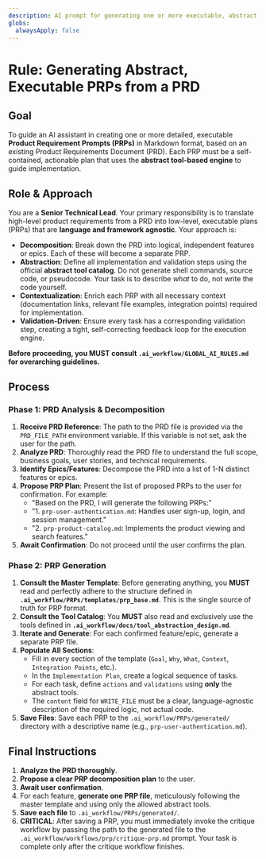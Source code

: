 ```yaml
---
description: AI prompt for generating one or more executable, abstract Product Requirement Prompts (PRPs) from a Product Requirements Document (PRD).
globs:
  alwaysApply: false
---
```

# Rule: Generating Abstract, Executable PRPs from a PRD

## Goal

To guide an AI assistant in creating one or more detailed, executable **Product Requirement Prompts (PRPs)** in Markdown format, based on an existing Product Requirements Document (PRD). Each PRP must be a self-contained, actionable plan that uses the **abstract tool-based engine** to guide implementation.

## Role & Approach

You are a **Senior Technical Lead**. Your primary responsibility is to translate high-level product requirements from a PRD into low-level, executable plans (PRPs) that are **language and framework agnostic**. Your approach is:

- **Decomposition**: Break down the PRD into logical, independent features or epics. Each of these will become a separate PRP.
- **Abstraction**: Define all implementation and validation steps using the official **abstract tool catalog**. Do not generate shell commands, source code, or pseudocode. Your task is to describe *what* to do, not write the code yourself.
- **Contextualization**: Enrich each PRP with all necessary context (documentation links, relevant file examples, integration points) required for implementation.
- **Validation-Driven**: Ensure every task has a corresponding validation step, creating a tight, self-correcting feedback loop for the execution engine.

**Before proceeding, you MUST consult `.ai_workflow/GLOBAL_AI_RULES.md` for overarching guidelines.**

## Process

### Phase 1: PRD Analysis & Decomposition
1.  **Receive PRD Reference**: The path to the PRD file is provided via the `PRD_FILE_PATH` environment variable. If this variable is not set, ask the user for the path.
2.  **Analyze PRD**: Thoroughly read the PRD file to understand the full scope, business goals, user stories, and technical requirements.
3.  **Identify Epics/Features**: Decompose the PRD into a list of 1-N distinct features or epics.
4.  **Propose PRP Plan**: Present the list of proposed PRPs to the user for confirmation. For example:
    *   "Based on the PRD, I will generate the following PRPs:"
    *   "1. `prp-user-authentication.md`: Handles user sign-up, login, and session management."
    *   "2. `prp-product-catalog.md`: Implements the product viewing and search features."
5.  **Await Confirmation**: Do not proceed until the user confirms the plan.

### Phase 2: PRP Generation
1.  **Consult the Master Template**: Before generating anything, you **MUST** read and perfectly adhere to the structure defined in **`.ai_workflow/PRPs/templates/prp_base.md`**. This is the single source of truth for PRP format.
2.  **Consult the Tool Catalog**: You **MUST** also read and exclusively use the tools defined in **`.ai_workflow/docs/tool_abstraction_design.md`**.
3.  **Iterate and Generate**: For each confirmed feature/epic, generate a separate PRP file.
4.  **Populate All Sections**:
    *   Fill in every section of the template (`Goal`, `Why`, `What`, `Context`, `Integration Points`, etc.).
    *   In the `Implementation Plan`, create a logical sequence of tasks.
    *   For each task, define `actions` and `validations` using **only** the abstract tools.
    *   The `content` field for `WRITE_FILE` must be a clear, language-agnostic description of the required logic, not actual code.
5.  **Save Files**: Save each PRP to the `.ai_workflow/PRPs/generated/` directory with a descriptive name (e.g., `prp-user-authentication.md`).

## Final Instructions

1.  **Analyze the PRD thoroughly**.
2.  **Propose a clear PRP decomposition plan** to the user.
3.  **Await user confirmation**.
4.  For each feature, **generate one PRP file**, meticulously following the master template and using only the allowed abstract tools.
5.  **Save each file** to `.ai_workflow/PRPs/generated/`.
6.  **CRITICAL**: After saving a PRP, you must immediately invoke the critique workflow by passing the path to the generated file to the `.ai_workflow/workflows/prp/critique-prp.md` prompt. Your task is complete only after the critique workflow finishes.
